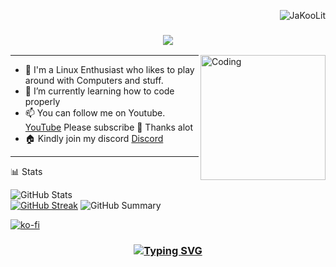 <p align="right"> <img src="https://komarev.com/ghpvc/?username=JaKooLit&label=Profile%20views&color=0e75b6&size=24&style=flat" alt="JaKooLit" /> </p>

<h3 align="center">
  <img src="https://readme-typing-svg.herokuapp.com/?font=Righteous&size=35&center=true&vCenter=true&width=1600&height=70&duration=4000&lines=Hello+There!+I'm+Jay+" />
</h3>


<img align="right" alt="Coding" width="200" src="https://user-images.githubusercontent.com/74038190/212750999-42ff8a64-dad8-4772-9648-849968543991.gif">

---

- 🔭 I'm a Linux Enthusiast who likes to play around with Computers and stuff.
- 🌱 I’m currently learning how to code properly
- 📫 You can follow me on Youtube. [YouTube](https://www.youtube.com/@Ja.KooLit) Please subscribe 🤩 Thanks alot 
- 🏠 Kindly join my discord [Discord](https://discord.gg/V2SJ92vbEN)
---

📊 Stats

![GitHub Stats](http://github-profile-summary-cards.vercel.app/api/cards/stats?username=JaKooLit&theme=tokyonight)  
[![GitHub Streak](https://github-readme-streak-stats.herokuapp.com?user=JaKooLit&theme=tokyonight&hide_border=true&date_format=j%20M%5B%20Y%5D&card_width=480)](https://git.io/streak-stats)
![GitHub Summary](http://github-profile-summary-cards.vercel.app/api/cards/profile-details?username=JaKooLit&theme=tokyonight)

[![ko-fi](https://ko-fi.com/img/githubbutton_sm.svg)](https://ko-fi.com/jakoolit)


<h3 align="center">
  
  [![Typing SVG](https://readme-typing-svg.herokuapp.com?font=Fantasque+Sans+Mono&weight=700&size=24&pause=1000&color=0e75b6&center=true&width=446&lines=Thank+you+for+visiting!+%F0%9F%91%8D)](https://git.io/typing-svg)

</h3>
